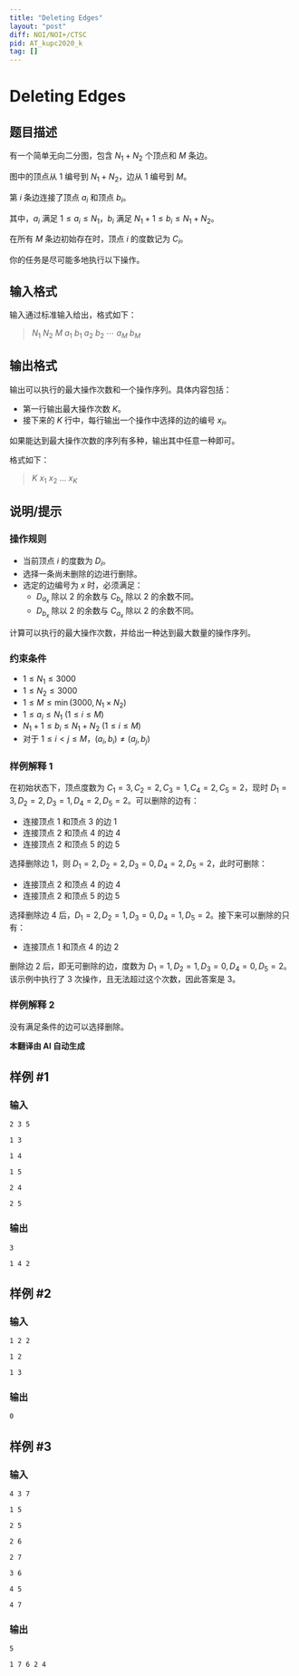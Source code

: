 ```yaml
---
title: "Deleting Edges"
layout: "post"
diff: NOI/NOI+/CTSC
pid: AT_kupc2020_k
tag: []
---
```


# Deleting Edges

## 题目描述

有一个简单无向二分图，包含 $N_1 + N_2$ 个顶点和 $M$ 条边。

图中的顶点从 $1$ 编号到 $N_1 + N_2$，边从 $1$ 编号到 $M$。

第 $i$ 条边连接了顶点 $a_i$ 和顶点 $b_i$。

其中，$a_i$ 满足 $1 \le a_i \le N_1$，$b_i$ 满足 $N_1 + 1 \le b_i \le N_1 + N_2$。

在所有 $M$ 条边初始存在时，顶点 $i$ 的度数记为 $C_i$。

你的任务是尽可能多地执行以下操作。

## 输入格式

输入通过标准输入给出，格式如下：

> $N_1$ $N_2$ $M$ $a_1$ $b_1$ $a_2$ $b_2$ $\cdots$ $a_M$ $b_M$

## 输出格式

输出可以执行的最大操作次数和一个操作序列。具体内容包括：

- 第一行输出最大操作次数 $K$。
- 接下来的 $K$ 行中，每行输出一个操作中选择的边的编号 $x_i$。

如果能达到最大操作次数的序列有多种，输出其中任意一种即可。

格式如下：

> $K$ $x_1$ $x_2$ $\ldots$ $x_K$

## 说明/提示

### 操作规则

- 当前顶点 $i$ 的度数为 $D_i$。
- 选择一条尚未删除的边进行删除。
- 选定的边编号为 $x$ 时，必须满足：
  - $D_{a_x}$ 除以 $2$ 的余数与 $C_{b_x}$ 除以 $2$ 的余数不同。
  - $D_{b_x}$ 除以 $2$ 的余数与 $C_{a_x}$ 除以 $2$ 的余数不同。

计算可以执行的最大操作次数，并给出一种达到最大数量的操作序列。

### 约束条件

- $1 \le N_1 \le 3000$
- $1 \le N_2 \le 3000$
- $1 \le M \le \min(3000, N_1 \times N_2)$
- $1 \le a_i \le N_1\ (1 \le i \le M)$
- $N_1 + 1 \le b_i \le N_1 + N_2\ (1 \le i \le M)$
- 对于 $1 \le i < j \le M$，$(a_i, b_i) \neq (a_j, b_j)$

### 样例解释 1

在初始状态下，顶点度数为 $C_1 = 3, C_2 = 2, C_3 = 1, C_4 = 2, C_5 = 2$，现时 $D_1 = 3, D_2 = 2, D_3 = 1, D_4 = 2, D_5 = 2$。可以删除的边有：

- 连接顶点 $1$ 和顶点 $3$ 的边 $1$
- 连接顶点 $2$ 和顶点 $4$ 的边 $4$
- 连接顶点 $2$ 和顶点 $5$ 的边 $5$

选择删除边 $1$，则 $D_1 = 2, D_2 = 2, D_3 = 0, D_4 = 2, D_5 = 2$，此时可删除：

- 连接顶点 $2$ 和顶点 $4$ 的边 $4$
- 连接顶点 $2$ 和顶点 $5$ 的边 $5$

选择删除边 $4$ 后，$D_1 = 2, D_2 = 1, D_3 = 0, D_4 = 1, D_5 = 2$。接下来可以删除的只有：

- 连接顶点 $1$ 和顶点 $4$ 的边 $2$

删除边 $2$ 后，即无可删除的边，度数为 $D_1 = 1, D_2 = 1, D_3 = 0, D_4 = 0, D_5 = 2$。该示例中执行了 $3$ 次操作，且无法超过这个次数，因此答案是 $3$。

### 样例解释 2

没有满足条件的边可以选择删除。

 **本翻译由 AI 自动生成**

## 样例 #1

### 输入

```
2 3 5
1 3
1 4
1 5
2 4
2 5
```

### 输出

```
3
1 4 2
```

## 样例 #2

### 输入

```
1 2 2
1 2
1 3
```

### 输出

```
0
```

## 样例 #3

### 输入

```
4 3 7
1 5
2 5
2 6
2 7
3 6
4 5
4 7
```

### 输出

```
5
1 7 6 2 4
```

